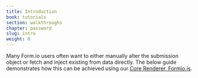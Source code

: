 ```yaml
---
title: Introduction
book: tutorials
section: walkthroughs
chapter: password
slug: intro
weight: 0
---
```

Many Form.io users often want to either manually alter the submission object or fetch and inject existing from data directly.
The below guide demonstrates how this can be achieved using our <a href="https://github.com/formio/formio.js/">Core Renderer, Formio.js</a>.



